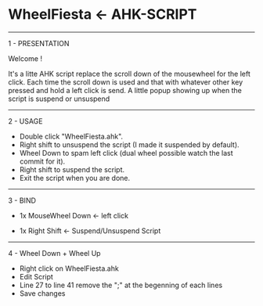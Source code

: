 # WheelFiesta <- AHK-SCRIPT 
------------------------------------------------------------------------------------------
1 - PRESENTATION


Welcome ! 

It's a litte AHK script replace the scroll down of the mousewheel for the left click. Each time the scroll down is used and that with whatever other key pressed and hold a left click is send.
A little popup showing up when the script is suspend or unsuspend


------------------------------------------------------------------------------------------
2 - USAGE


+ Double click "WheelFiesta.ahk".
+ Right shift to unsuspend the script (I made it suspended by default).
+ Wheel Down to spam left click (dual wheel possible watch the last commit for it).
+ Right shift to suspend the script.
+ Exit the script when you are done.



------------------------------------------------------------------------------------------
3 - BIND


+ 1x MouseWheel Down <- left click 

+ 1x Right Shift     <- Suspend/Unsuspend Script

------------------------------------------------------------------------------------------
4 - Wheel Down + Wheel Up 


+ Right click on WheelFiesta.ahk
+ Edit Script
+ Line 27 to line 41 remove the ";" at the begenning of each lines
+ Save changes
